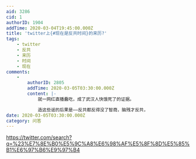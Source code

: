 ```yaml
---
aid: 3286
cid: 1
authorID: 1904
addTime: 2020-03-04T19:45:00.000Z
title: 'twitter上{#现在是反共时间}的来历?'
tags:
    - twitter
    - 反共
    - 来历
    - 时间
    - 现在
comments:
    -
        authorID: 2805
        addTime: 2020-03-05T03:30:00.000Z
        content: |-
            就一网红直播蠢吃，成了武汉人快饿死了的证据。

            造这些谣的后果是——反共都反得没了智商，脑残才反共，
date: 2020-03-05T03:30:00.000Z
category: 问答
---
```


https://twitter.com/search?q=%23%E7%8E%B0%E5%9C%A8%E6%98%AF%E5%8F%8D%E5%85%B1%E6%97%B6%E9%97%B4
